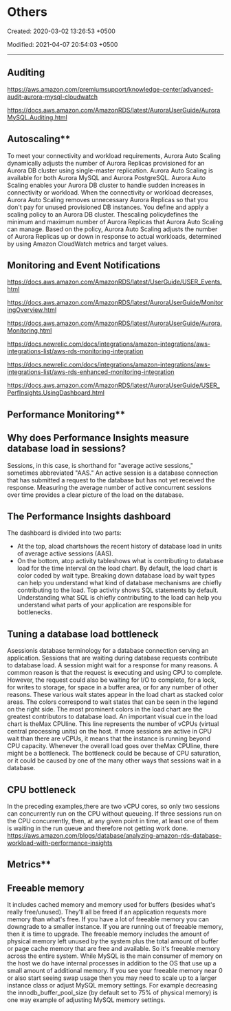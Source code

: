 # Others

Created: 2020-03-02 13:26:53 +0500

Modified: 2021-04-07 20:54:03 +0500

---

## Auditing

<https://aws.amazon.com/premiumsupport/knowledge-center/advanced-audit-aurora-mysql-cloudwatch>

<https://docs.aws.amazon.com/AmazonRDS/latest/AuroraUserGuide/AuroraMySQL.Auditing.html>

## Autoscaling**

To meet your connectivity and workload requirements, Aurora Auto Scaling dynamically adjusts the number of Aurora Replicas provisioned for an Aurora DB cluster using single-master replication. Aurora Auto Scaling is available for both Aurora MySQL and Aurora PostgreSQL. Aurora Auto Scaling enables your Aurora DB cluster to handle sudden increases in connectivity or workload. When the connectivity or workload decreases, Aurora Auto Scaling removes unnecessary Aurora Replicas so that you don't pay for unused provisioned DB instances.
You define and apply a scaling policy to an Aurora DB cluster. Thescaling policydefines the minimum and maximum number of Aurora Replicas that Aurora Auto Scaling can manage. Based on the policy, Aurora Auto Scaling adjusts the number of Aurora Replicas up or down in response to actual workloads, determined by using Amazon CloudWatch metrics and target values.
## Monitoring and Event Notifications

<https://docs.aws.amazon.com/AmazonRDS/latest/UserGuide/USER_Events.html>

<https://docs.aws.amazon.com/AmazonRDS/latest/AuroraUserGuide/MonitoringOverview.html>

<https://docs.aws.amazon.com/AmazonRDS/latest/AuroraUserGuide/Aurora.Monitoring.html>

<https://docs.newrelic.com/docs/integrations/amazon-integrations/aws-integrations-list/aws-rds-monitoring-integration>

<https://docs.newrelic.com/docs/integrations/amazon-integrations/aws-integrations-list/aws-rds-enhanced-monitoring-integration>

<https://docs.aws.amazon.com/AmazonRDS/latest/AuroraUserGuide/USER_PerfInsights.UsingDashboard.html>

## Performance Monitoring**

## Why does Performance Insights measure database load in sessions?

Sessions, in this case, is shorthand for "average active sessions," sometimes abbreviated "AAS." An active session is a database connection that has submitted a request to the database but has not yet received the response. Measuring the average number of active concurrent sessions over time provides a clear picture of the load on the database.
## The Performance Insights dashboard

The dashboard is divided into two parts:
-   At the top, aload chartshows the recent history of database load in units of average active sessions (AAS).
-   On the bottom, atop activity tableshows what is contributing to database load for the time interval on the load chart.
By default, the load chart is color coded by wait type. Breaking down database load by wait types can help you understand what kind of database mechanisms are chiefly contributing to the load. Top activity shows SQL statements by default. Understanding what SQL is chiefly contributing to the load can help you understand what parts of your application are responsible for bottlenecks.
## Tuning a database load bottleneck

Asessionis database terminology for a database connection serving an application. Sessions that are waiting during database requests contribute to database load. A session might wait for a response for many reasons. A common reason is that the request is executing and using CPU to complete. However, the request could also be waiting for I/O to complete, for a lock, for writes to storage, for space in a buffer area, or for any number of other reasons. These various wait states appear in the load chart as stacked color areas. The colors correspond to wait states that can be seen in the legend on the right side. The most prominent colors in the load chart are the greatest contributors to database load.
An important visual cue in the load chart is theMax CPUline. This line represents the number of vCPUs (virtual central processing units) on the host. If more sessions are active in CPU wait than there are vCPUs, it means that the instance is running beyond CPU capacity. Whenever the overall load goes over theMax CPUline, there might be a bottleneck. The bottleneck could be because of CPU saturation, or it could be caused by one of the many other ways that sessions wait in a database.
## CPU bottleneck

In the preceding examples,there are two vCPU cores, so only two sessions can concurrently run on the CPU without queueing. If three sessions run on the CPU concurrently, then, at any given point in time, at least one of them is waiting in the run queue and therefore not getting work done.
<https://aws.amazon.com/blogs/database/analyzing-amazon-rds-database-workload-with-performance-insights>

## Metrics**

## Freeable memory

It includes cached memory and memory used for buffers (besides what's really free/unused). They'll all be freed if an application requests more memory than what's free.
If you have a lot of freeable memory you can downgrade to a smaller instance. If you are running out of freeable memory, then it is time to upgrade.
The freeable memory includes the amount of physical memory left unused by the system plus the total amount of buffer or page cache memory that are free and available.
So it's freeable memory across the entire system. While MySQL is the main consumer of memory on the host we do have internal processes in addition to the OS that use up a small amount of additional memory.
If you see your freeable memory near 0 or also start seeing swap usage then you may need to scale up to a larger instance class or adjust MySQL memory settings. For example decreasing the innodb_buffer_pool_size (by default set to 75% of physical memory) is one way example of adjusting MySQL memory settings.
